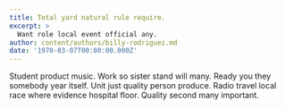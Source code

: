 ```yaml
---
title: Total yard natural rule require.
excerpt: >
  Want role local event official any.
author: content/authors/billy-rodriguez.md
date: '1970-03-07T00:00:00.000Z'
---
```

Student product music. Work so sister stand will many. Ready you they somebody year itself. Unit just quality person produce. Radio travel local race where evidence hospital floor. Quality second many important.
